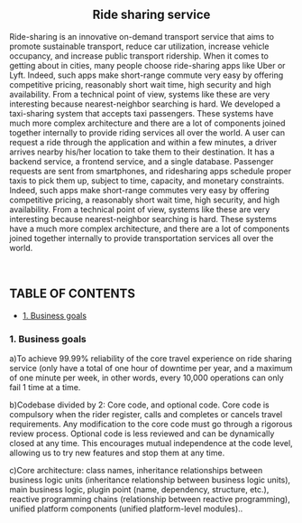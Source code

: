 

<h2 align="center">Ride sharing service</h2>


<p align="left">
 Ride-sharing is an innovative on-demand transport service that aims to promote sustainable transport, reduce car utilization, increase vehicle occupancy, and increase public transport ridership. When it comes to getting about in cities, many people choose ride-sharing apps like Uber or Lyft. Indeed, such apps make short-range commute very easy by offering competitive pricing, reasonably short wait time, high security and high availability. From a technical point of view, systems like these are very interesting because nearest-neighbor searching is hard.  We developed a taxi-sharing system that accepts taxi passengers. These systems have much more complex architecture and there are a lot of components joined together internally to provide riding services all over the world. A user can request a ride through the application and within a few minutes, a driver arrives nearby his/her location to take them to their destination. It has a backend service, a frontend service, and a single database. Passenger requests are sent from smartphones, and ridesharing apps schedule proper taxis to pick them up, subject to time, capacity, and monetary constraints. Indeed, such apps make short-range commutes very easy by offering competitive pricing, a reasonably short wait time, high security, and high availability. From a technical point of view, systems like these are very interesting because nearest-neighbor searching is hard. These systems have a much more complex architecture, and there are a lot of components joined together internally to provide transportation services all over the world.
</p>
<br>

## TABLE OF CONTENTS

- [1. Business goals](#business_goals)



### 1. Business goals
a)To achieve 99.99% reliability of the core travel experience on ride sharing service (only have a total of one hour of downtime per year, and a maximum of one minute per week, in other words, every 10,000 operations can only fail 1 time at a time.


b)Codebase divided by 2: Core code, and optional code. Core code is compulsory when the rider register, calls and completes or cancels travel requirements. Any modification to the core code must go through a rigorous review process. Optional code is less reviewed and can be dynamically closed at any time. This encourages mutual independence at the code level, allowing us to try new features and stop them at any time.

c)Core architecture: class names, inheritance relationships between business logic units (inheritance relationship between business logic units), main business logic, plugin point (name, dependency, structure, etc.), reactive programming chains (relationship between reactive programming), unified platform components (unified platform-level modules)..



